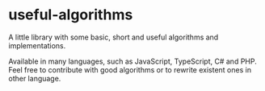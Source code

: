 # useful-algorithms
A little library with some basic, short and useful algorithms and implementations.

Available in many languages, such as JavaScript, TypeScript, C# and PHP.
Feel free to contribute with good algorithms or to rewrite existent ones in other language.
